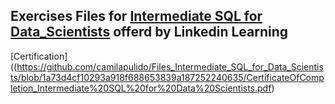 ## Exercises Files for [Intermediate SQL for Data_Scientists](https://www.linkedin.com/learning/intermediate-sql-for-data-scientists/the-need-for-sql-in-data-science?u=76815058) offerd by Linkedin Learning
[Certification]((https://github.com/camilapulido/Files_Intermediate_SQL_for_Data_Scientists/blob/1a73d4cf10293a918f688653839a187252240635/CertificateOfCompletion_Intermediate%20SQL%20for%20Data%20Scientists.pdf)
